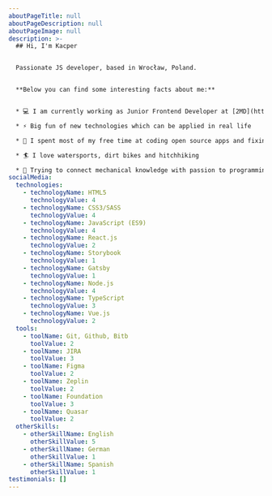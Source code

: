 ```yaml
---
aboutPageTitle: null
aboutPageDescription: null
aboutPageImage: null
description: >-
  ## Hi, I'm Kacper


  Passionate JS developer, based in Wrocław, Poland.


  **Below you can find some interesting facts about me:**


  * 💻 I am currently working as Junior Frontend Developer at [2MD](https://2md.pl/)

  * ⚡ Big fun of new technologies which can be applied in real life

  * 🔧 I spent most of my free time at coding open source apps and fixing machines at my workshop

  * 🏄 I love watersports, dirt bikes and hitchhiking

  * 🔗 Trying to connect mechanical knowledge with passion to programming🔗 Trying to connect mechanical knowledge with passion to programming🔗 Trying to connect mechanical knowledge with passion to programming
socialMedia:
  technologies:
    - technologyName: HTML5
      technologyValue: 4
    - technologyName: CSS3/SASS
      technologyValue: 4
    - technologyName: JavaScript (ES9)
      technologyValue: 4
    - technologyName: React.js
      technologyValue: 2
    - technologyName: Storybook
      technologyValue: 1
    - technologyName: Gatsby
      technologyValue: 1
    - technologyName: Node.js
      technologyValue: 4
    - technologyName: TypeScript
      technologyValue: 3
    - technologyName: Vue.js
      technologyValue: 2
  tools:
    - toolName: Git, Github, Bitb
      toolValue: 2
    - toolName: JIRA
      toolValue: 3
    - toolName: Figma
      toolValue: 2
    - toolName: Zeplin
      toolValue: 2
    - toolName: Foundation
      toolValue: 3
    - toolName: Quasar
      toolValue: 2
  otherSkills:
    - otherSkillName: English
      otherSkillValue: 5
    - otherSkillName: German
      otherSkillValue: 1
    - otherSkillName: Spanish
      otherSkillValue: 1
testimonials: []
---
```

